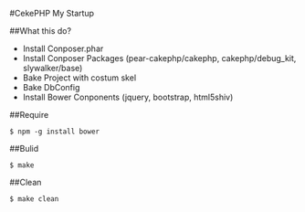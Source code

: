 #CekePHP My Startup

##What this do?

 - Install Conposer.phar
 - Install Conposer Packages (pear-cakephp/cakephp, cakephp/debug_kit, slywalker/base)
 - Bake Project with costum skel
 - Bake DbConfig
 - Install Bower Conponents (jquery, bootstrap, html5shiv)

##Require

	$ npm -g install bower

##Bulid

	$ make

##Clean

	$ make clean